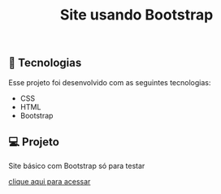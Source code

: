 <h1 align="center"> Site usando Bootstrap </h1>
<br>

## 🚀 Tecnologias

Esse projeto foi desenvolvido com as seguintes tecnologias:

- CSS 
- HTML
- Bootstrap

## 💻 Projeto

Site básico com Bootstrap só para testar

[clique aqui para acessar](https://kevinreishartwig.github.io/FilmesFavoritos/)
